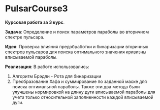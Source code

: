 # PulsarCourse3
**Курсовая работа за 3 курс**.

**Задача**: Определение и поиск параметров параболы во вторичном спектре пульсара.

**Идея**: Проверка влияния предобработки и бинаризации вторичных спектров пульсаров для поиска оптимального значения кривизны вписываемой параболы. 

**Реализация**: В работе использовались:
  1. Алгоритм Брэдли - Рота для бинаризации
  2. Преобразование Хафа и суммирование по заданной маске для поиска оптимальной параболы. Также эти два метода были улучшены нормировкой на длину дуги вписываемой параболы для учета только относительной заполненности каждой вписываемой дуги. 
